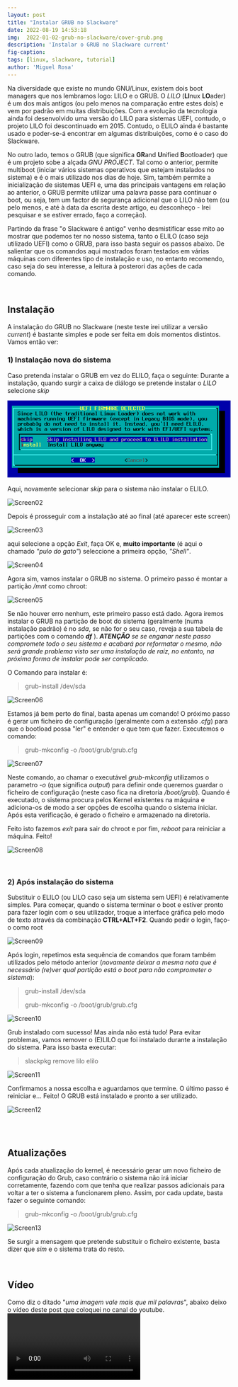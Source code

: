 ```yaml
---
layout: post
title: "Instalar GRUB no Slackware"
date: 2022-08-19 14:53:18
img:  2022-01-02-grub-no-slackware/cover-grub.png
description: 'Instalar o GRUB no Slackware current'
fig-caption:
tags: [linux, slackware, tutorial]
author: 'Miguel Rosa'
---
```



Na diversidade que existe no mundo GNU/Linux, existem dois boot managers que nos lembramos logo: LILO e o GRUB. O _LILO_ (**LI**nux **LO**ader) é um dos mais antigos (ou pelo menos na comparação entre estes dois) e vem por padrão em muitas distribuições. Com a evolução da tecnologia ainda foi desenvolvido uma versão do LILO para sistemas UEFI, contudo, o projeto LILO foi descontinuado em 2015. Contudo, o ELILO ainda é bastante usado e poder-se-á encontrar em algumas distribuições, como é o caso do Slackware.

No outro lado, temos o GRUB (que significa **GR**and **U**nified **B**ootloader) que é um projeto sobe a alçada _GNU PROJECT_. Tal como o anterior, permite multiboot (iniciar vários sistemas operativos que estejam instalados no sistema) e é o mais utilizado nos dias de hoje. Sim, também permite a inicialização de sistemas UEFI e, uma das principais vantagens em relação ao anterior, o GRUB permite utilizar uma palavra passe para continuar o boot, ou seja, tem um factor de segurança adicional que o LILO não tem (ou pelo menos, e até à data da escrita deste artigo, eu desconheço - Irei pesquisar e se estiver errado, faço a correção).

Partindo da frase "o Slackware é antigo" venho desmistificar esse mito ao mostrar que podemos ter no nosso sistema, tanto o ELILO (caso seja utilizado UEFI) como o GRUB, para isso basta seguir os passos abaixo. De salientar que os comandos aqui mostrados foram testados em várias máquinas com diferentes tipo de instalação e uso, no entanto recomendo, caso seja do seu interesse, a leitura à posterori das ações de cada comando.


<br>

## Instalação

A instalação do GRUB no Slackware (neste teste irei utilizar a versão _current_) é bastante simples e pode ser feita em dois momentos distintos. Vamos então ver:

### 1) Instalação nova do sistema

Caso pretenda instalar o GRUB em vez do ELILO, faça o seguinte: Durante a instalação, quando surgir a caixa de diálogo se pretende instalar o _LILO_ selecione _skip_

![Screen01](assets/img/posts/2022-08-19-instalar-grub-no-slackware/newinstall-01.png)

Aqui, novamente selecionar _skip_ para o sistema não instalar o ELILO.

![Screen02](../assets/img/posts/2022-01-02-grub-no-slackware/newinstall-02.png)

Depois é prosseguir com a instalação até ao final (até aparecer este screen)

![Screen03](../assets/img/posts/2022-01-02-grub-no-slackware/newinstall-03.png)

aqui selecione a opção _Exit_, faça OK e, **muito importante** (é aqui o chamado _"pulo do gato"_) seleccione a primeira opção, _"Shell"_.

![Screen04](../assets/img/posts/2022-01-02-grub-no-slackware/newinstall-04.png)

Agora sim, vamos instalar o GRUB no sistema. O primeiro passo é montar a partição _/mnt_ como chroot:

![Screen05](../assets/img/posts/2022-01-02-grub-no-slackware/newinstall-05.png)

Se não houver erro nenhum, este primeiro passo está dado. Agora iremos instalar o GRUB na partição de boot do sistema (geralmente (numa instalação padrão) é no _sda_, se não for o seu caso, reveja a sua tabela de partições com o comando _**df**_ ). _**ATENÇÃO** se se enganar neste passo compromete todo o seu sistema e acabará por reformatar o mesmo, não será grande problema visto ser uma instalação de raíz, no entanto, na próxima forma de instalar pode ser complicado_.

O Comando para instalar é:

> grub-install /dev/sda


![Screen06](../assets/img/posts/2022-01-02-grub-no-slackware/newinstall-06.png)


Estamos já bem perto do final, basta apenas um comando! O próximo passo é gerar um ficheiro de configuração (geralmente com a extensão _.cfg_) para que o bootload possa "ler" e entender o que tem que fazer. Executemos o comando:

> grub-mkconfig -o /boot/grub/grub.cfg


![Screen07](../assets/img/posts/2022-01-02-grub-no-slackware/newinstall-07.png)


Neste comando, ao chamar o executável _grub-mkconfig_ utilizamos o parametro _-o_ (que significa _output_) para definir onde queremos guardar o ficheiro de configuração (neste caso fica na diretoria _/boot/grub_). Quando é executado, o sistema procura pelos Kernel existentes na máquina e adiciona-os de modo a ser opções de escolha quando o sistema iniciar. Após esta verificação, é gerado o ficheiro e armazenado na diretoria.

Feito isto fazemos _exit_ para sair do chroot e por fim, _reboot_ para reiniciar a máquina. Feito!

![Screen08](../assets/img/posts/2022-01-02-grub-no-slackware/newinstall-08.png)


<br>

### 2) Após instalação do sistema

Substituir o ELILO (ou LILO caso seja um sistema sem UEFI) é relativamente simples. Para começar, quando o sistema terminar o boot e estiver pronto para fazer login com o seu utilizador, troque a interface gráfica pelo modo de texto através da combinação **CTRL+ALT+F2**. Quando pedir o login, faço-o como root

![Screen09](../assets/img/posts/2022-01-02-grub-no-slackware/postinstall-01.png)

Após login, repetimos esta sequência de comandos que foram também utilizados pelo método anterior (_novamente deixar a mesma nota que é necessário (re)ver qual partição está o boot para não comprometer o sistema_):

> grub-install /dev/sda
>
> grub-mkconfig -o /boot/grub/grub.cfg

![Screen10](../assets/img/posts/2022-01-02-grub-no-slackware/postinstall-02.png)

Grub instalado com sucesso! Mas ainda não está tudo! Para evitar problemas, vamos remover o (E)LILO que foi instalado durante a instalação do sistema. Para isso basta executar:

> slackpkg remove lilo elilo

![Screen11](../assets/img/posts/2022-01-02-grub-no-slackware/postinstall-03.png)

Confirmamos a nossa escolha e aguardamos que termine. O último passo é reiniciar e... Feito! O GRUB está instalado e pronto a ser utilizado.

![Screen12](../assets/img/posts/2022-01-02-grub-no-slackware/grub-final.png)



<br><br>

## Atualizações

Após cada atualização do kernel, é necessário gerar um novo ficheiro de configuração do Grub, caso contrário o sistema não irá iniciar corretamente, fazendo com que tenha que realizar passos adicionais para voltar a ter o sistema a funcionarem pleno. Assim, por cada update, basta fazer o seguinte comando:

> grub-mkconfig -o /boot/grub/grub.cfg

![Screen13](../assets/img/posts/2022-01-02-grub-no-slackware/grub-updates.png)

Se surgir a mensagem que pretende substituir o ficheiro existente, basta dizer que _sim_ e o sistema trata do resto.


<br>

## Vídeo

Como diz o ditado "_uma imagem vale mais que mil palavras_", abaixo deixo o vídeo deste post que coloquei no canal do youtube.
<video>